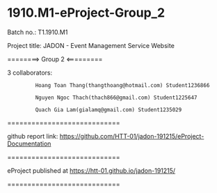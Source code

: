 # 1910.M1-eProject-Group_2

Batch no.: T1.1910.M1

Project title: JADON - Event Management Service Website

========> Group 2 <=========

3 collaborators:
             
             Hoang Toan Thang(thangthoang@hotmail.com) Student1236866

             Nguyen Ngoc Thach(thach866@gmail.com) Student1225647
             
             Quach Gia Lam(gialamq@gmail.com) Student1235029

============================

github report link: https://github.com/HTT-01/jadon-191215/eProject-Documentation

============================

eProject published at https://htt-01.github.io/jadon-191215/

============================
